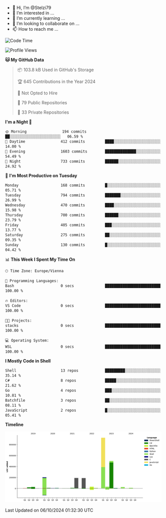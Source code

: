 - 👋 Hi, I’m @Stelzi79
- 👀 I’m interested in ...
- 🌱 I’m currently learning ...
- 💞️ I’m looking to collaborate on ...
- 📫 How to reach me ...

<!--START_SECTION:waka-->
![Code Time](http://img.shields.io/badge/Code%20Time-1%2C071%20hrs%2034%20mins-blue)

![Profile Views](http://img.shields.io/badge/Profile%20Views-0-blue)

**🐱 My GitHub Data** 

> 📦 103.8 kB Used in GitHub's Storage 
 > 
> 🏆 645 Contributions in the Year 2024
 > 
> 🚫 Not Opted to Hire
 > 
> 📜 79 Public Repositories 
 > 
> 🔑 33 Private Repositories 
 > 
**I'm a Night 🦉** 

```text
🌞 Morning                194 commits         ██░░░░░░░░░░░░░░░░░░░░░░░   06.59 % 
🌆 Daytime                412 commits         ████░░░░░░░░░░░░░░░░░░░░░   14.00 % 
🌃 Evening                1603 commits        ██████████████░░░░░░░░░░░   54.49 % 
🌙 Night                  733 commits         ██████░░░░░░░░░░░░░░░░░░░   24.92 % 
```
📅 **I'm Most Productive on Tuesday** 

```text
Monday                   168 commits         █░░░░░░░░░░░░░░░░░░░░░░░░   05.71 % 
Tuesday                  794 commits         ███████░░░░░░░░░░░░░░░░░░   26.99 % 
Wednesday                470 commits         ████░░░░░░░░░░░░░░░░░░░░░   15.98 % 
Thursday                 700 commits         ██████░░░░░░░░░░░░░░░░░░░   23.79 % 
Friday                   405 commits         ███░░░░░░░░░░░░░░░░░░░░░░   13.77 % 
Saturday                 275 commits         ██░░░░░░░░░░░░░░░░░░░░░░░   09.35 % 
Sunday                   130 commits         █░░░░░░░░░░░░░░░░░░░░░░░░   04.42 % 
```


📊 **This Week I Spent My Time On** 

```text
🕑︎ Time Zone: Europe/Vienna

💬 Programming Languages: 
Bash                     0 secs              █████████████████████████   100.00 % 

🔥 Editors: 
VS Code                  0 secs              █████████████████████████   100.00 % 

🐱‍💻 Projects: 
stacks                   0 secs              █████████████████████████   100.00 % 

💻 Operating System: 
WSL                      0 secs              █████████████████████████   100.00 % 
```

**I Mostly Code in Shell** 

```text
Shell                    13 repos            █████████░░░░░░░░░░░░░░░░   35.14 % 
C#                       8 repos             █████░░░░░░░░░░░░░░░░░░░░   21.62 % 
Go                       4 repos             ███░░░░░░░░░░░░░░░░░░░░░░   10.81 % 
Batchfile                3 repos             ██░░░░░░░░░░░░░░░░░░░░░░░   08.11 % 
JavaScript               2 repos             █░░░░░░░░░░░░░░░░░░░░░░░░   05.41 % 
```



**Timeline**

![Lines of Code chart](https://raw.githubusercontent.com/Stelzi79/Stelzi79/main/assets/bar_graph.png)


 Last Updated on 06/10/2024 01:32:30 UTC
<!--END_SECTION:waka-->

<!---
Stelzi79/Stelzi79 is a ✨ special ✨ repository because its `README.md` (this file) appears on your GitHub profile.
You can click the Preview link to take a look at your changes.
--->
